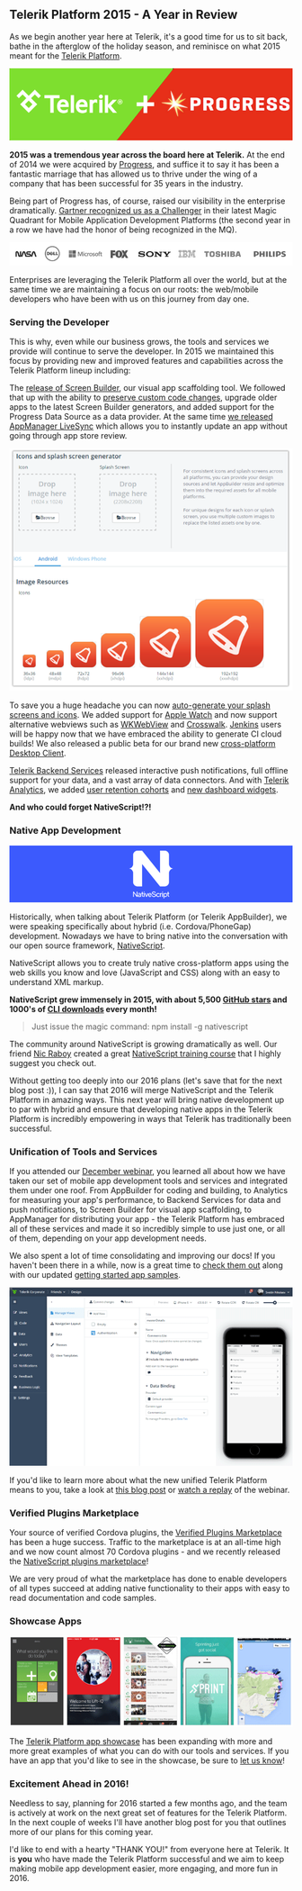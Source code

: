 ## Telerik Platform 2015 - A Year in Review

As we begin another year here at Telerik, it's a good time for us to sit back, bathe in the afterglow of the holiday season, and reminisce on what 2015 meant for the [Telerik Platform](http://www.telerik.com/platform).

![telerik and progress](telerik-progress-2015.png)

**2015 was a tremendous year across the board here at Telerik.** At the end of 2014 we were acquired by [Progress](https://www.progress.com/), and suffice it to say it has been a fantastic marriage that has allowed us to thrive under the wing of a company that has been successful for 35 years in the industry.

Being part of Progress has, of course, raised our visibility in the enterprise dramatically. [Gartner recognized us as a Challenger](http://www.telerik.com/campaigns/platform/2015-gartner-magic-quadrant-report) in their latest Magic Quadrant for Mobile Application Development Platforms (the second year in a row we have had the honor of being recognized in the MQ).

![telerik platform customers](companies-2015.png)

Enterprises are leveraging the Telerik Platform all over the world, but at the same time we are maintaining a focus on our roots: the web/mobile developers who have been with us on this journey from day one.

### Serving the Developer

This is why, even while our business grows, the tools and services we provide will continue to serve the developer. In 2015 we maintained this focus by providing new and improved features and capabilities across the Telerik Platform lineup including:

The [release of Screen Builder](http://www.telerik.com/blogs/announcing-screen-builder), our visual app scaffolding tool. We followed that up with the ability to [preserve custom code changes](http://docs.telerik.com/platform/screenbuilder/troubleshooting/how-to-keep-custom-code-changes), upgrade older apps to the latest Screen Builder generators, and added support for the Progress Data Source as a data provider. At the same time [we released AppManager LiveSync](http://www.telerik.com/blogs/telerik-appbuilder-may-release-update-a-published-app-in-seconds) which allows you to instantly update an app without going through app store review.

![auto generate icons and splash screens](icons-splash-2015.png)

To save you a huge headache you can now [auto-generate your splash screens and icons](http://docs.telerik.com/platform/appbuilder/cordova/configuring-your-app/assets/generate-icons-splashscreens). We added support for [Apple Watch](http://plugins.telerik.com/cordova/plugin/applewatch) and now support alternative webviews such as [WKWebView](http://plugins.telerik.com/cordova/plugin/wkwebview) and [Crosswalk](http://plugins.telerik.com/cordova/plugin/crosswalk). [Jenkins](https://jenkins-ci.org/) users will be happy now that we have embraced the ability to generate CI cloud builds! We also released a public beta for our brand new [cross-platform Desktop Client](https://platform.telerik.com/appbuilder/webclient/#/downloads).

[Telerik Backend Services](http://www.telerik.com/platform/backend-services) released interactive push notifications, full offline support for your data, and a vast array of data connectors. And with [Telerik Analytics](http://www.telerik.com/platform/analytics), we added [user retention cohorts](http://www.telerik.com/blogs/intro-to-user-retention-cohort-reports-in-telerik-analytics) and [new dashboard widgets](http://www.telerik.com/forums/custom-dashboards-product-update).  

**And who could forget NativeScript!?!**

### Native App Development

![nativescript logo](nativescript-2015.png)

Historically, when talking about Telerik Platform (or Telerik AppBuilder), we were speaking specifically about hybrid (i.e. Cordova/PhoneGap) development. Nowadays we have to bring native into the conversation with our open source framework, [NativeScript](https://www.nativescript.org/).

NativeScript allows you to create truly native cross-platform apps using the web skills you know and love (JavaScript and CSS) along with an easy to understand XML markup.

**NativeScript grew immensely in 2015, with about 5,500 [GitHub stars](https://github.com/NativeScript/NativeScript) and 1000's of [CLI downloads](https://www.npmjs.com/package/nativescript) every month!**

> Just issue the magic command: npm install -g nativescript

The community around NativeScript is growing dramatically as well. Our friend [Nic Raboy](https://twitter.com/nraboy) created a great [NativeScript training course](https://www.udemy.com/nativescript-101-a-quickstart-to-building-mobile-apps/?couponCode=TELERIK10) that I highly suggest you check out.

Without getting too deeply into our 2016 plans (let's save that for the next blog post :)), I can say that 2016 will merge NativeScript and the Telerik Platform in amazing ways. This next year will bring native development up to par with hybrid and ensure that developing native apps in the Telerik Platform is incredibly empowering in ways that Telerik has traditionally been successful.

### Unification of Tools and Services

If you attended our [December webinar](http://www.telerik.com/webinars/platform/mobile-fast-forward), you learned all about how we have taken our set of mobile app development tools and services and integrated them under one roof. From AppBuilder for coding and building, to Analytics for measuring your app's performance, to Backend Services for data and push notifications, to Screen Builder for visual app scaffolding, to AppManager for distributing your app - the Telerik Platform has embraced all of these services and made it so incredibly simple to use just one, or all of them, depending on your app development needs.

We also spent a lot of time consolidating and improving our docs! If you haven't been there in a while, now is a great time to [check them out](http://docs.telerik.com/platform/) along with our updated [getting started app samples](http://docs.telerik.com/platform/samples/).

![telerik platform unification](unification-2015.png)

If you'd like to learn more about what the new unified Telerik Platform means to you, take a look at [this blog post](http://www.telerik.com/blogs/telerik-platform-2.0-is-coming-in-december-with-big-changes) or [watch a replay](http://www.telerik.com/webinars/platform/mobile-fast-forward) of the webinar.

### Verified Plugins Marketplace

Your source of verified Cordova plugins, the [Verified Plugins Marketplace](http://plugins.telerik.com/) has been a huge success. Traffic to the marketplace is at an all-time high and we now count almost 70 Cordova plugins - and we recently released the [NativeScript plugins marketplace](http://plugins.telerik.com/nativescript)!

We are very proud of what the marketplace has done to enable developers of all types succeed at adding native functionality to their apps with easy to read documentation and code samples.

### Showcase Apps

![telerik platform app showcase](showcase-2015.png)

The [Telerik Platform app showcase](http://www.telerik.com/platform/showcases) has been expanding with more and more great examples of what you can do with our tools and services. If you have an app that you'd like to see in the showcase, be sure to [let us know](http://www.telerik.com/platform/showcases/submit)!

### Excitement Ahead in 2016!

Needless to say, planning for 2016 started a few months ago, and the team is actively at work on the next great set of features for the Telerik Platform. In the next couple of weeks I'll have another blog post for you that outlines more of our plans for this coming year.

I'd like to end with a hearty "THANK YOU!" from everyone here at Telerik. It is **you** who have made the Telerik Platform successful and we aim to keep making mobile app development easier, more engaging, and more fun in 2016.